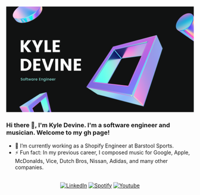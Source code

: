   ![Banner](https://github.com/devinenoise/devinenoise/blob/main/kyle%20devine%20(1).png)

### Hi there 👋, I'm Kyle Devine. I'm a software engineer and musician. Welcome to my gh page! <br>

- 🔭 I’m currently working as a Shopify Engineer at Barstool Sports.
- ⚡ Fun fact: In my previous career, I composed music for Google, Apple, McDonalds, Vice, Dutch Bros, Nissan, Adidas, and many other companies.


<p align="center" style="margin-top: 2rem; margin-bottom: 1rem;" >
<a href="https://www.linkedin.com/in/kyleadevine/"><img src="https://img.shields.io/badge/LinkedIn--_.svg?style=social&logo=linkedin" alt="LinkedIn"></a>
<a href="https://open.spotify.com/artist/1K37NCzCBVe9RqNDMUQ069?si=e3XVsIhfRU2Jr06aYUlTgQ"><img src="https://img.shields.io/badge/Spotify--_.svg?style=social&logo=spotify" alt="Spotify"></a>
<a href="https://www.youtube.com/channel/UCT0_ep1MLovCVhdNcCVIKaA"><img src="https://img.shields.io/badge/Youtube--_.svg?style=social&logo=youtube" alt="Youtube"></a>
</p>
